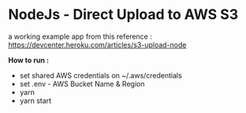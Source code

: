 # NodeJs - Direct Upload to AWS S3

a working example app from this reference : https://devcenter.heroku.com/articles/s3-upload-node

__How to run :__

- set shared AWS credentials on ~/.aws/credentials
- set .env - AWS Bucket Name & Region
- yarn
- yarn start